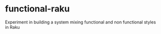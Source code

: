 # functional-raku
Experiment in building a system mixing functional and non functional styles in Raku

